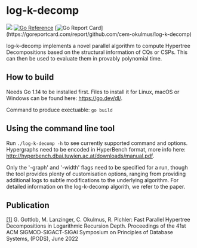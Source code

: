 # log-k-decomp
[![](https://img.shields.io/github/v/release/cem-okulmus/log-k-decomp)](https://github.com/cem-okulmus/log-k-decomp/releases/latest)
[![Go Reference](https://pkg.go.dev/badge/github.com/cem-okulmus/log-k-decomp.svg)](https://pkg.go.dev/github.com/cem-okulmus/log-k-decomp)
[![Go Report Card](https://goreportcard.com/badge/github.com/cem-okulmus/log-k-decomp?)](https://goreportcard.com/report/github.com/cem-okulmus/log-k-decomp)

log-k-decomp implements a novel parallel algorithm to compute Hypertree Decompositions based on the structural information of CQs or CSPs. This can then be used to evaluate them in provably polynomial time.


## How to build 
Needs Go 1.14 to be installed first. Files to install it for Linux, macOS or Windows can be found here: <https://go.dev/dl/>. 

Command to produce exectuable: `go build` 

## Using the command line tool
Run `./log-k-decomp -h` to see currently supported command and options. Hypergraphs need to be encoded in HyperBench format, more info here: <http://hyperbench.dbai.tuwien.ac.at/downloads/manual.pdf>.

Only the '-graph' and '-width' flags need to be specified for a run, though the tool provides plenty of customisation options, ranging from providing additional logs to subtle modifications to the underlying algorithm. For detailed information on the log-k-decomp algorith, we refer to the paper. 


## Publication

[[1]](https://dl.acm.org/doi/abs/10.1145/3517804.3524153) G. Gottlob, M. Lanzinger, C. Okulmus, R. Pichler: Fast Parallel Hypertree Decompositions in Logarithmic Recursion Depth. Proceedings of the 41st ACM SIGMOD-SIGACT-SIGAI Symposium on Principles of Database Systems, (PODS), June 2022 
